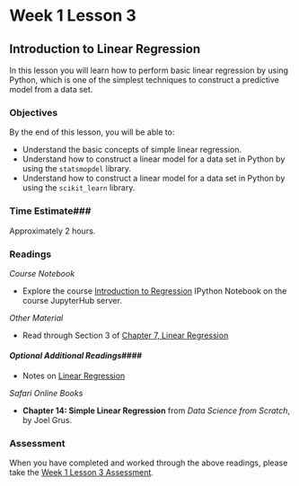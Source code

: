 # Week 1 Lesson 3 #
## Introduction to Linear Regression ##

In this lesson you will learn how to perform basic linear regression by using Python, which is one of the simplest techniques to construct a predictive model from a data set.


### Objectives ###
By the end of this lesson, you will be able to:

- Understand the basic concepts of simple linear regression.
- Understand how to construct a linear model for a data set in Python by using the `statsmopdel` library.
- Understand how to construct a linear model for a data set in Python by using the `scikit_learn` library.

### Time Estimate###

Approximately 2 hours.

### Readings ####

_Course Notebook_
- Explore the course [Introduction to Regression][intro2regress] IPython Notebook on the course JupyterHub server.

_Other Material_
- Read through Section 3 of [Chapter 7, Linear Regression][blr]

#### *Optional Additional Readings*####

- Notes on [Linear Regression](http://people.duke.edu/%7Ernau/Notes_on_linear_regression_analysis--Robert_Nau.pdf)

_Safari Online Books_

- **Chapter 14: Simple Linear Regression** from _Data Science from Scratch_, by Joel Grus.

### Assessment ###

When you have completed and worked through the above readings, please
take the [Week 1 Lesson 3
Assessment](https://learn.illinois.edu/mod/quiz/).

[intro2regress]: ../notebooks/intro2regress.ipynb
[blr]: https://www.openintro.org/download.php?file=os2_07&amp;referrer=/stat/textbook/textbook_os2_chapters.php
